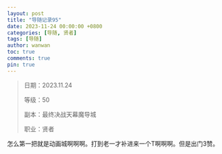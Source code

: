 ```yaml
---
layout: post
title: "导随记录95"
date: 2023-11-24 00:00:00 +0800
categories: [导随, 贤者]
tags: [导随]
author: wanwan
toc: true
comments: true
pin: true
---
```

> 日期：2023.11.24
>
> 等级：50
>
> 副本：最终决战天幕魔导城
>
> 职业：贤者

怎么第一把就是动画城啊啊啊。打到老一才补进来一个T啊啊啊。但是出门3赞。
